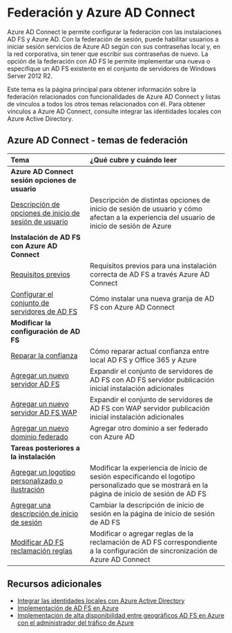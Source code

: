 <properties
    pageTitle="Azure AD Connect y federación | Microsoft Azure"
    description="Esta página es la ubicación central para toda la documentación relacionada con operaciones de AD FS mediante Azure AD Connect"
    services="active-directory"
    documentationCenter=""
    authors="anandyadavmsft"
    manager="femila"
    editor=""/>

<tags
    ms.service="active-directory"
    ms.workload="identity"
    ms.tgt_pltfrm="na"
    ms.devlang="na"
    ms.topic="article"
    ms.date="10/03/2016"
    ms.author="anandy"/>


# <a name="azure-ad-connect-and-federation"></a>Federación y Azure AD Connect

Azure AD Connect le permite configurar la federación con las instalaciones AD FS y Azure AD. Con la federación de sesión, puede habilitar usuarios a iniciar sesión servicios de Azure AD según con sus contraseñas local y, en la red corporativa, sin tener que escribir sus contraseñas de nuevo. La opción de la federación con AD FS le permite implementar una nueva o especifique un AD FS existente en el conjunto de servidores de Windows Server 2012 R2.

Este tema es la página principal para obtener información sobre la federación relacionados con funcionalidades de Azure AD Connect y listas de vínculos a todos los otros temas relacionados con él. Para obtener vínculos a Azure AD Connect, consulte integrar las identidades locales con Azure Active Directory.

## <a name="azure-ad-connect---federation-topics"></a>Azure AD Connect - temas de federación

| Tema | ¿Qué cubre y cuándo leer |
|:------|:-----------|
| **Azure AD Connect sesión opciones de usuario** ||
| [Descripción de opciones de inicio de sesión de usuario](active-directory-aadconnect-user-signin.md) | Descripción de distintas opciones de inicio de sesión de usuario y cómo afectan a la experiencia del usuario de inicio de sesión de Azure |
| **Instalación de AD FS con Azure AD Connect**||
| [Requisitos previos](active-directory-aadconnect-get-started-custom.md#ad-fs-configuration-pre-requisites) | Requisitos previos para una instalación correcta de AD FS a través Azure AD Connect|
| [Configurar el conjunto de servidores de AD FS](active-directory-aadconnect-get-started-custom.md#configuring-federation-with-ad-fs) | Cómo instalar una nueva granja de AD FS con Azure AD Connect |
| **Modificar la configuración de AD FS** | |
| [Reparar la confianza](active-directory-aadconnect-federation-management.md#reparing-the-trust) | Cómo reparar actual confianza entre local AD FS y Office 365 y Azure |
| [Agregar un nuevo servidor AD FS](active-directory-aadconnect-federation-management.md#adding-a-new-ad-fs-server) | Expandir el conjunto de servidores de AD FS con AD FS servidor publicación inicial instalación adicionales |
| [Agregar un nuevo servidor AD FS WAP](active-directory-aadconnect-federation-management.md#adding-a-new-wap-server) | Expandir el conjunto de servidores de AD FS con WAP servidor publicación inicial instalación adicionales |
| [Agregar un nuevo dominio federado](active-directory-aadconnect-federation-management.md#add-a-new-federated-domain) | Agregar otro dominio a ser federado con Azure AD |
|**Tareas posteriores a la instalación**||
| [Agregar un logotipo personalizado o ilustración](active-directory-aadconnect-federation-management.md#add-custom-company-logo-or-illustration)| Modificar la experiencia de inicio de sesión especificando el logotipo personalizado que se mostrará en la página de inicio de sesión de AD FS |
| [Agregar una descripción de inicio de sesión](active-directory-aadconnect-federation-management.md#add-sign-in-description) | Cambiar la descripción de inicio de sesión en la página de inicio de sesión de AD FS | 
| [Modificar AD FS reclamación reglas](active-directory-aadconnect-federation-management.md#modifying-ad-fs-claim-rules) | Modificar o agregar reglas de la reclamación de AD FS correspondiente a la configuración de sincronización de Azure AD Connect |


## <a name="additional-resources"></a>Recursos adicionales

* [Integrar las identidades locales con Azure Active Directory](active-directory-aadconnect.md)
* [Implementación de AD FS en Azure](active-directory-aadconnect-azure-adfs.md)
* [Implementación de alta disponibilidad entre geográficos AD FS en Azure con el administrador del tráfico de Azure](active-directory-adfs-in-azure-with-azure-traffic-manager.md)


